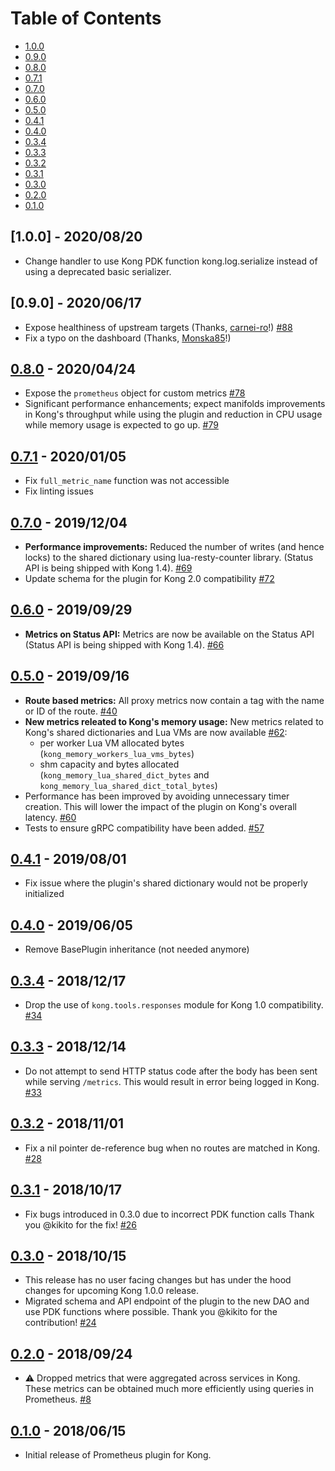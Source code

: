 # Table of Contents

- [1.0.0](#100---20200820)
- [0.9.0](#090---20200617)
- [0.8.0](#080---20200424)
- [0.7.1](#071---20200105)
- [0.7.0](#070---20191204)
- [0.6.0](#060---20190929)
- [0.5.0](#050---20190916)
- [0.4.1](#041---20190801)
- [0.4.0](#040---20190605)
- [0.3.4](#034---20181217)
- [0.3.3](#033---20181214)
- [0.3.2](#032---20181101)
- [0.3.1](#031---20181017)
- [0.3.0](#030---20181015)
- [0.2.0](#020---20180924)
- [0.1.0](#010---20180615)


##  [1.0.0] - 2020/08/20

- Change handler to use Kong PDK function kong.log.serialize instead of using
  a deprecated basic serializer.

##  [0.9.0] - 2020/06/17

- Expose healthiness of upstream targets
  (Thanks, [carnei-ro](https://github.com/carnei-ro)!)
  [#88](https://github.com/Kong/kong-plugin-prometheus/pull/88)
- Fix a typo on the dashboard
  (Thanks, [Monska85](https://github.com/Monska85)!)

##  [0.8.0] - 2020/04/24

- Expose the `prometheus` object for custom metrics
  [#78](https://github.com/Kong/kong-plugin-prometheus/pull/78)
- Significant performance enhancements; expect manifolds improvements in
  Kong's throughput while using the plugin and reduction in CPU usage while
  memory usage is expected to go up.
  [#79](https://github.com/Kong/kong-plugin-prometheus/pull/79)

##  [0.7.1] - 2020/01/05

- Fix `full_metric_name` function was not accessible
- Fix linting issues

##  [0.7.0] - 2019/12/04

- **Performance improvements:** Reduced the number of writes (and hence locks)
  to the shared dictionary using lua-resty-counter library.
  (Status API is being shipped with Kong 1.4).
  [#69](https://github.com/Kong/kong-plugin-prometheus/pull/69)
- Update schema for the plugin for Kong 2.0 compatibility
  [#72](https://github.com/Kong/kong-plugin-prometheus/pull/72)

##  [0.6.0] - 2019/09/29

- **Metrics on Status API:** Metrics are now be available on the Status API
  (Status API is being shipped with Kong 1.4).
  [#66](https://github.com/Kong/kong-plugin-prometheus/pull/66)

##  [0.5.0] - 2019/09/16

- **Route based metrics:**  All proxy metrics now contain a tag with the name
  or ID of the route.
  [#40](https://github.com/Kong/kong-plugin-prometheus/issues/40)
- **New metrics releated to Kong's memory usage:**
  New metrics related to Kong's shared dictionaries
  and Lua VMs are now available
  [#62](https://github.com/Kong/kong-plugin-prometheus/pull/62):
  - per worker Lua VM allocated bytes (`kong_memory_workers_lua_vms_bytes`)
  - shm capacity and bytes allocated (`kong_memory_lua_shared_dict_bytes` and
    `kong_memory_lua_shared_dict_total_bytes`)
- Performance has been improved by avoiding unnecessary timer creation.
  This will lower the impact of the plugin on Kong's overall latency.
  [#60](https://github.com/Kong/kong-plugin-prometheus/pull/60)
- Tests to ensure gRPC compatibility have been added.
  [#57](https://github.com/Kong/kong-plugin-prometheus/pull/57)

##  [0.4.1] - 2019/08/01

- Fix issue where the plugin's shared dictionary would not be properly
initialized

##  [0.4.0] - 2019/06/05

- Remove BasePlugin inheritance (not needed anymore)

##  [0.3.4] - 2018/12/17

- Drop the use of `kong.tools.responses` module for
  Kong 1.0 compatibility.
  [#34](https://github.com/Kong/kong-plugin-prometheus/pull/34)

##  [0.3.3] - 2018/12/14

- Do not attempt to send HTTP status code after the body has been sent
  while serving `/metrics`. This would result in error being logged in Kong.
  [#33](https://github.com/Kong/kong-plugin-prometheus/pull/33)

##  [0.3.2] - 2018/11/01

- Fix a nil pointer de-reference bug when no routes are matched in Kong.
  [#28](https://github.com/Kong/kong-plugin-prometheus/pull/28)

##  [0.3.1] - 2018/10/17

- Fix bugs introduced in 0.3.0 due to incorrect PDK function calls
  Thank you @kikito for the fix!
  [#26](https://github.com/Kong/kong-plugin-prometheus/pull/26)

##  [0.3.0] - 2018/10/15

- This release has no user facing changes but has under the hood
  changes for upcoming Kong 1.0.0 release.
- Migrated schema and API endpoint of the plugin to the new DAO and
  use PDK functions where possible.
  Thank you @kikito for the contribution!
  [#24](https://github.com/Kong/kong-plugin-prometheus/pull/24)

##  [0.2.0] - 2018/09/24

- :warning: Dropped metrics that were aggregated across services in Kong.
  These metrics can be obtained much more efficiently using queries in Prometheus.
  [#8](https://github.com/Kong/kong-plugin-prometheus/pull/8)

##  [0.1.0] - 2018/06/15

- Initial release of Prometheus plugin for Kong.

[0.8.0]: https://github.com/Kong/kong-plugin-prometheus/compare/0.7.1...0.8.0
[0.7.1]: https://github.com/Kong/kong-plugin-prometheus/compare/0.7.0...0.7.1
[0.7.0]: https://github.com/Kong/kong-plugin-prometheus/compare/0.6.0...0.7.0
[0.6.0]: https://github.com/Kong/kong-plugin-prometheus/compare/0.5.0...0.6.0
[0.5.0]: https://github.com/Kong/kong-plugin-prometheus/compare/0.4.1...0.5.0
[0.4.1]: https://github.com/Kong/kong-plugin-prometheus/compare/0.4.0...0.4.1
[0.4.0]: https://github.com/Kong/kong-plugin-prometheus/compare/0.3.4...0.4.0
[0.3.4]: https://github.com/Kong/kong-plugin-prometheus/compare/0.3.3...0.3.4
[0.3.3]: https://github.com/Kong/kong-plugin-prometheus/compare/0.3.2...0.3.3
[0.3.2]: https://github.com/Kong/kong-plugin-prometheus/compare/0.3.1...0.3.2
[0.3.1]: https://github.com/Kong/kong-plugin-prometheus/compare/0.3.0...0.3.1
[0.3.0]: https://github.com/Kong/kong-plugin-prometheus/compare/0.2.0...0.3.0
[0.2.0]: https://github.com/Kong/kong-plugin-prometheus/compare/0.1.0...0.2.0
[0.1.0]: https://github.com/Kong/kong-plugin-prometheus/commit/dc81ea15bd2b331beb8f59176e3ce0fd9007ec03
